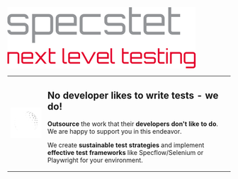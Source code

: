 <img src=claim.png />

<table border=0 CELLSPACING=0 CELLPADDING=20>
  <tr>
    <td border=0><img src=OpO5.gif width=200 /></td>
    <td border=0>
      <h2>No developer likes to write tests - we do!</h2>
      <p><b>Outsource</b> the work that their <b>developers don't like to do</b>. We are happy to support you in this endeavor. </p>
      <p>We create <b>sustainable test strategies</b> and implement <b>effective test frameworks</b> like Specflow/Selenium or Playwright for your environment.</p>
    </td>
  </tr>
</table>
